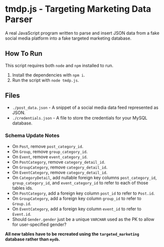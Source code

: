 # tmdp.js - Targeting Marketing Data Parser

A real JavaScript program written to parse and insert JSON data from a fake social media platform into a fake targeted marketing database.

## How To Run

This script requires both `node` and `npm` installed to run. 

1. Install the dependencies with `npm i`.
2. Run the script with `node tmdp.js`.

## Files

- `./post_data.json` - A snippet of a social media data feed represented as JSON.
- `./credentials.json` - A file to store the credentials for your MySQL database.

### Schema Update Notes

- On `Post`, remove `post_category_id`. 
- On `Group`, remove `group_category_id`. 
- On `Event`, remove `event_category_id`.
- On `PostCategory`, remove `category_detail_id`.
- On `GroupCategory`, remove `category_detail_id`.
- On `EventCategory`, remove `category_detail_id`.
- On `CategoryDetail`, add nullable foreign key columns `post_category_id`, `group_category_id`, and `event_category_id` to refer to each of those tables ids.
- On `PostCategory`, add a foreign key column `post_id` to refer to `Post.id`. 
- On `GroupCategory`, add a foreign key column `group_id` to refer to `Group.id`.
- On `EventCategory`, add a foreign key column `event_id` to refer to `Event.id`.
- Should `Gender.gender` just be a unique `VARCHAR` used as the PK to allow for user-specified gender?

**All new tables have to be recreated using the `targeted_marketing` database rather than `mydb`.**
